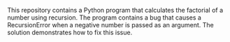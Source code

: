 This repository contains a Python program that calculates the factorial of a number using recursion. The program contains a bug that causes a RecursionError when a negative number is passed as an argument.  The solution demonstrates how to fix this issue.